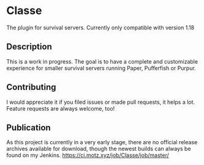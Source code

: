 # Classe
The plugin for survival servers. Currently only compatible with version 1.18

## Description
This is a work in progress. The goal is to have a complete and customizable experience for smaller survival servers
running Paper, Pufferfish or Purpur.

## Contributing
I would appreciate it if you filed issues or made pull requests, it helps a lot.
Feature requests are always welcome, too!

## Publication
As this project is currently in a very early stage, there are no official release archives available for download, though the newest builds can always be found on my Jenkins.
https://ci.motz.xyz/job/Classe/job/master/
